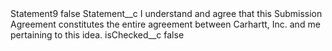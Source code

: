 <?xml version="1.0" encoding="UTF-8"?>
<CustomMetadata xmlns="http://soap.sforce.com/2006/04/metadata" xmlns:xsi="http://www.w3.org/2001/XMLSchema-instance" xmlns:xsd="http://www.w3.org/2001/XMLSchema">
    <label>Statement9</label>
    <protected>false</protected>
    <values>
        <field>Statement__c</field>
        <value xsi:type="xsd:string">I understand and agree that this Submission Agreement constitutes the entire agreement between Carhartt, Inc. and me pertaining to this idea.</value>
    </values>
    <values>
        <field>isChecked__c</field>
        <value xsi:type="xsd:boolean">false</value>
    </values>
</CustomMetadata>
